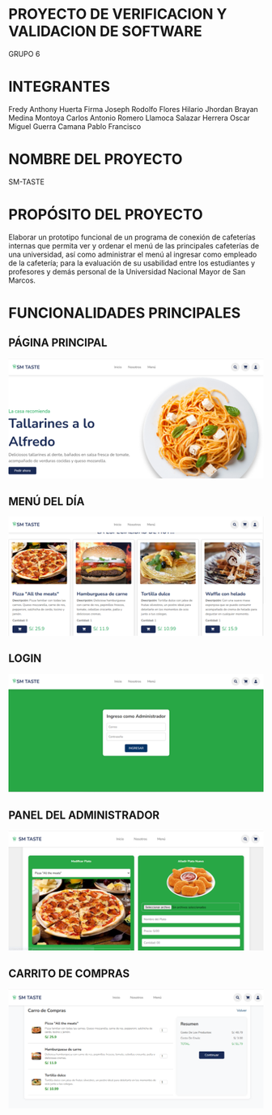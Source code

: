 # PROYECTO DE VERIFICACION Y VALIDACION DE SOFTWARE
GRUPO 6

# INTEGRANTES
Fredy Anthony Huerta Firma
Joseph Rodolfo Flores Hilario
Jhordan Brayan Medina Montoya
Carlos Antonio Romero Llamoca
Salazar Herrera Oscar Miguel
Guerra Camana Pablo Francisco

# NOMBRE DEL PROYECTO
SM-TASTE

# PROPÓSITO DEL PROYECTO
Elaborar un prototipo funcional de un programa de conexión de cafeterías internas 
que permita ver y ordenar el menú de las principales cafeterías de una universidad, 
así como administrar el menú al ingresar como empleado de la cafetería; para la evaluación 
de su usabilidad entre los estudiantes y profesores y demás personal de la Universidad 
Nacional Mayor de San Marcos. 

# FUNCIONALIDADES PRINCIPALES

## PÁGINA PRINCIPAL
![Página Principal](principal.png)

## MENÚ DEL DÍA 
![Menú del día](menu.png)

## LOGIN
![Login](login.png)

## PANEL DEL ADMINISTRADOR
![Panel](panel.png)

## CARRITO DE COMPRAS
![Carrito de compras](carrito.png)
